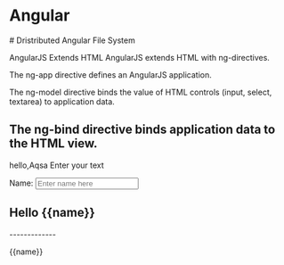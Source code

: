 # Angular
<script src="https://ajax.googleapis.com/ajax/libs/angularjs/1.6.9/angular.min.js"></script> # Dristributed Angular File System
AngularJS Extends HTML
AngularJS extends HTML with ng-directives.

The ng-app directive defines an AngularJS application.

The ng-model directive binds the value of HTML controls (input, select, textarea) to application data.

The ng-bind directive binds application data to the HTML view.
-------------------------------------------------------------------
<html>
<script src="https://ajax.googleapis.com/ajax/libs/angularjs/1.6.9/angular.min.js"></script>

<body>

<div ng-app="">
<p> hello,Aqsa Enter your text</P>
<p>Name: <input type="text" ng-model="name" placeholder="Enter name here"></p>
<H2>Hello {{name}}</H2>


</div>
</body>
</html>
-------------
<p ng-bind="name"></p>
<p>{{name}}</p>

